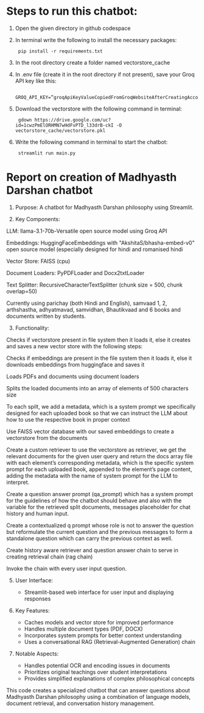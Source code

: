 # Steps to run this chatbot:
1. Open the given directory in github codespace
2. In terminal write the following to install the necessary packages:
 
        pip install -r requirements.txt
3. In the root directory create a folder named vectorstore_cache
4. In .env file (create it in the root directory if not present), save your Groq API key like this:
   
        GROQ_API_KEY=”groqApiKeyValueCopiedFromGroqWebsiteAfterCreatingAccount”
5. Download the vectorstore with the following command in terminal:
 
        gdown https://drive.google.com/uc?id=1cwzPmElORHMN7wHdFvPTD_l33drB-ckI -O vectorstore_cache/vectorstore.pkl
6. Write the following command in terminal to start the chatbot:
 
        streamlit run main.py


# Report on creation of Madhyasth Darshan chatbot

1. Purpose: A chatbot for Madhyasth Darshan philosophy using Streamlit.

2. Key Components:

LLM: llama-3.1-70b-Versatile open source model using Groq API

Embeddings: HuggingFaceEmbeddings with "AkshitaS/bhasha-embed-v0" open source model (especially designed for hindi and romanised hindi

Vector Store: FAISS (cpu)

Document Loaders: PyPDFLoader and Docx2txtLoader

Text Splitter: RecursiveCharacterTextSplitter (chunk size = 500, chunk overlap=50)

Currently using parichay (both Hindi and English), samvaad 1, 2, arthshastha, adhyatmavad, samvidhan, Bhautikvaad and 6 books and documents written by students.

3. Functionality:
   
Checks if vectorstore present in file system then it loads it, else it creates and saves a new vector store with the following steps:

Checks if embeddings are present in the file system then it loads it, else  it downloads embeddings from huggingface and saves it

Loads PDFs and documents using document loaders

Splits the loaded documents into an array of elements of 500 characters size

To each spilt, we add a metadata, which is a system prompt we specifically designed for each uploaded book so that we can instruct the LLM about how to use the respective book in proper context

Use FAISS vector database with our saved embeddings to create a vectorstore from the documents

Create a custom retriever to use the vectorstore as retriever, we get the relevant documents for the given user query and return the docs array file with each element’s corresponding metadata, which is the specific system prompt for each uploaded book, appended to the element’s page content, adding the metadata with the name of system prompt for the LLM to interpret.

Create a question answer prompt (qa_prompt) which has a system prompt for the guidelines of how the chatbot should behave and also with the <context> variable for the retrieved split documents, messages placeholder for chat history and human input.

Create a contextualized q prompt whose role is not to answer the question but reformulate the current question and the previous messages to form a standalone question which can carry the previous context as well.

Create history aware retriever and question answer chain to serve in creating retrieval chain (rag chain)

Invoke the chain with every user input question.

5. User Interface:
   - Streamlit-based web interface for user input and displaying responses

6. Key Features:
   - Caches models and vector store for improved performance
   - Handles multiple document types (PDF, DOCX)
   - Incorporates system prompts for better context understanding
   - Uses a conversational RAG (Retrieval-Augmented Generation) chain

7. Notable Aspects:
   - Handles potential OCR and encoding issues in documents
   - Prioritizes original teachings over student interpretations
   - Provides simplified explanations of complex philosophical concepts

This code creates a specialized chatbot that can answer questions about Madhyasth Darshan philosophy using a combination of language models, document retrieval, and conversation history management.

